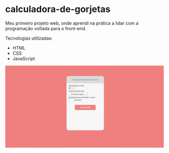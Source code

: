 # calculadora-de-gorjetas
<p>Meu primeiro projeto web, onde aprendi na prática a lidar com a programação voltada para o front-end.</p>
<p>Tecnologias utilizadas:</p>

 - HTML
 - CSS
 - JavaScript
<img src="assets/calculadora-de-gorjetas.png">
